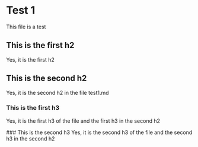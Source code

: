 # Test 1

This file is a test

## This is the first h2

Yes, it is the first h2

## This is the second h2

Yes, it is the second h2
in the file test1.md

### This is the first h3

Yes, it is the first h3 of the file
and the first h3 in the second h2

### This is the second h3
Yes, it is the second h3 of the file
and the second h3 in the second h2
